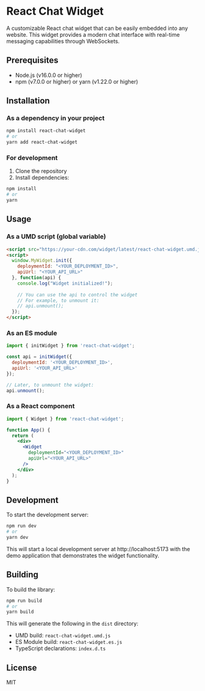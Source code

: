 # React Chat Widget

A customizable React chat widget that can be easily embedded into any website. This widget provides a modern chat interface with real-time messaging capabilities through WebSockets.

## Prerequisites

- Node.js (v16.0.0 or higher)
- npm (v7.0.0 or higher) or yarn (v1.22.0 or higher)

## Installation

### As a dependency in your project

```bash
npm install react-chat-widget
# or
yarn add react-chat-widget
```

### For development

1. Clone the repository
2. Install dependencies:

```bash
npm install
# or
yarn
```

## Usage

### As a UMD script (global variable)

```html
<script src="https://your-cdn.com/widget/latest/react-chat-widget.umd.js"></script>
<script>
  window.MyWidget.init({
    deploymentId: "<YOUR_DEPLOYMENT_ID>",
    apiUrl: "<YOUR_API_URL>"
  }, function(api) {
    console.log("Widget initialized!");
    
    // You can use the api to control the widget
    // For example, to unmount it:
    // api.unmount();
  });
</script>
```

### As an ES module

```javascript
import { initWidget } from 'react-chat-widget';

const api = initWidget({
  deploymentId: '<YOUR_DEPLOYMENT_ID>',
  apiUrl: '<YOUR_API_URL>'
});

// Later, to unmount the widget:
api.unmount();
```

### As a React component

```jsx
import { Widget } from 'react-chat-widget';

function App() {
  return (
    <div>
      <Widget 
        deploymentId="<YOUR_DEPLOYMENT_ID>"
        apiUrl="<YOUR_API_URL>"
      />
    </div>
  );
}
```

## Development

To start the development server:

```bash
npm run dev
# or
yarn dev
```

This will start a local development server at http://localhost:5173 with the demo application that demonstrates the widget functionality.

## Building

To build the library:

```bash
npm run build
# or
yarn build
```

This will generate the following in the `dist` directory:
- UMD build: `react-chat-widget.umd.js`
- ES Module build: `react-chat-widget.es.js`
- TypeScript declarations: `index.d.ts`

## License

MIT
